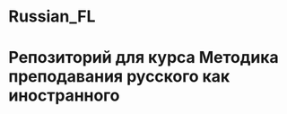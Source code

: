 # Russian_FL
<left><h1>Репозиторий для курса Методика преподавания русского как иностранного</h1></left>
